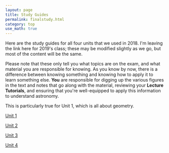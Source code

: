 ```yaml
---
layout: page
title: Study Guides 
permalink: finalstudy.html 
category: top
use_math: true
---
```


Here are the study guides for all four units that we used in 2018. I'm leaving the link here for 2019's class;
these may be modified slightly as we go, but most of the content will be the same.

Please note that these only tell you what topics are on the exam, and what material you are responsible for knowing. As you know by now, there is a difference between knowing something
and knowing how to apply it to learn something else. **You** are responsible for digging up the various figures in the text and notes that go along with the material, reviewing your 
**Lecture Tutorials**, and ensuring that you're well-equipped to apply this information to understand astronomy.

This is particularly true for Unit 1, which is all about geometry. 

<a href="exam1study.html">Unit 1</a>

<a href="exam2study.html">Unit 2</a>

<a href="exam3study.html">Unit 3</a>

<a href="exam4study.html">Unit 4</a>


